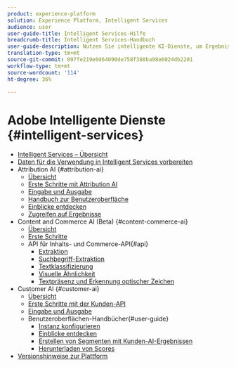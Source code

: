 ```yaml
---
product: experience-platform
solution: Experience Platform, Intelligent Services
audience: user
user-guide-title: Intelligent Services-Hilfe
breadcrumb-title: Intelligent Services-Handbuch
user-guide-description: Nutzen Sie intelligente KI-Dienste, um Ergebnisse zu generieren, Einblicke zu erhalten und Segmente aus Ihren Marketing-Ereignisdaten zu erstellen.
translation-type: tm+mt
source-git-commit: 097fe219e0d64090de758f388ba98e6024db2201
workflow-type: tm+mt
source-wordcount: '114'
ht-degree: 36%

---
```



# Adobe Intelligente Dienste {#intelligent-services}

* [Intelligent Services – Übersicht](home.md)
* [Daten für die Verwendung in Intelligent Services vorbereiten](data-preparation.md)
* Attribution AI {#attribution-ai}
   * [Übersicht](attribution-ai/overview.md)
   * [Erste Schritte mit Attribution AI](attribution-ai/getting-started.md)
   * [Eingabe und Ausgabe](attribution-ai/input-output.md)
   * [Handbuch zur Benutzeroberfläche](attribution-ai/user-guide.md)
   * [Einblicke entdecken](attribution-ai/discover-insights.md)
   * [Zugreifen auf Ergebnisse](attribution-ai/download-scores.md)
* Content and Commerce AI (Beta) {#content-commerce-ai}
   * [Übersicht](content-commerce-ai/overview.md)
   * [Erste Schritte](content-commerce-ai/getting-started.md)
   * API für Inhalts- und Commerce-API{#api}
      * [Extraktion](content-commerce-ai/api/color-extraction.md)
      * [Suchbegriff-Extraktion](content-commerce-ai/api/keyword-extraction.md)
      * [Textklassifizierung](content-commerce-ai/api/text-classification.md)
      * [Visuelle Ähnlichkeit](content-commerce-ai/api/visual-similarity.md)
      * [Textpräsenz und Erkennung optischer Zeichen](content-commerce-ai/api/optical-character-recognition.md)
* Customer AI {#customer-ai}
   * [Übersicht](customer-ai/overview.md)
   * [Erste Schritte mit der Kunden-API](customer-ai/getting-started.md)
   * [Eingabe und Ausgabe](customer-ai/input-output.md)
   * Benutzeroberflächen-Handbücher{#user-guide}
      * [Instanz konfigurieren](customer-ai/user-guide/configure.md)
      * [Einblicke entdecken](customer-ai/user-guide/discover-insights.md)
      * [Erstellen von Segmenten mit Kunden-AI-Ergebnissen](customer-ai/user-guide/create-segment.md)
      * [Herunterladen von Scores](customer-ai/user-guide/download-scores.md)
* [Versionshinweise zur Plattform](https://docs.adobe.com/content/help/de-DE/experience-platform/release-notes/latest.html)
